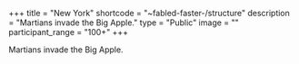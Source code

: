 +++
title = "New York"
shortcode = "~fabled-faster-/structure"
description = "Martians invade the Big Apple."
type = "Public"
image = ""
participant_range = "100+"
+++

Martians invade the Big Apple.
